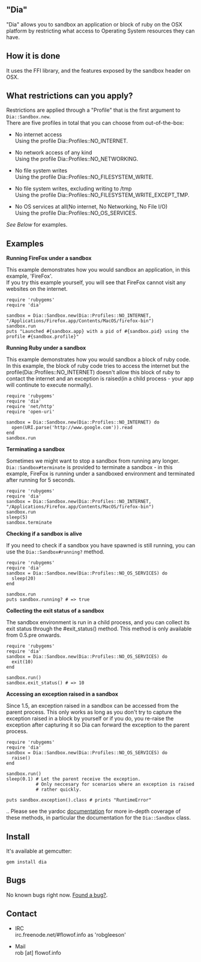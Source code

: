 ## "Dia"

"Dia" allows you to sandbox an application or block of ruby on the OSX platform by restricting what access to 
Operating System resources they can have.  

## How it is done
It uses the FFI library, and the features exposed by the sandbox header on OSX.

## What restrictions can you apply?  

Restrictions are applied through a "Profile" that is the first argument to `Dia::Sandbox.new`.  
There are five profiles in total that you can choose from out-of-the-box:

* No internet access  
  Using the profile Dia::Profiles::NO_INTERNET.

* No network access of any kind  
  Using the profile Dia::Profiles::NO_NETWORKING.

* No file system writes  
  Using the profile Dia::Profiles::NO_FILESYSTEM_WRITE.

* No file system writes, excluding writing to /tmp  
  Using the profile Dia::Profiles::NO_FILESYSTEM_WRITE_EXCEPT_TMP.
  
* No OS services at all(No internet, No Networking, No File I/O)  
  Using the profile Dia::Profiles::NO_OS_SERVICES.

_See Below_ for examples.

## Examples

**Running FireFox under a sandbox**

This example demonstrates how you would sandbox an application, in this example, 'FireFox'.  
If you try this example yourself, you will see that FireFox cannot visit any websites on the internet.

    require 'rubygems'
    require 'dia'

    sandbox = Dia::Sandbox.new(Dia::Profiles::NO_INTERNET, "/Applications/Firefox.app/Contents/MacOS/firefox-bin")
    sandbox.run
    puts "Launched #{sandbox.app} with a pid of #{sandbox.pid} using the profile #{sandbox.profile}"

**Running Ruby under a sandbox**

This example demonstrates how you would sandbox a block of ruby code.  
In this example, the block of ruby code tries to access the internet but the profile(Dia::Profiles::NO_INTERNET) doesn't 
allow this block of ruby to contact the internet and an exception is raised(in a child process - your app will continute to
execute normally).

    require 'rubygems'
    require 'dia'
    require 'net/http'
    require 'open-uri'
    
    sandbox = Dia::Sandbox.new(Dia::Profiles::NO_INTERNET) do
      open(URI.parse('http://www.google.com')).read
    end
    sandbox.run
    
**Terminating a sandbox**

Sometimes we might want to stop a sandbox from running any longer. `Dia::Sandbox#terminate` is provided to 
terminate a sandbox - in this example, FireFox is running under a sandboxed environment and terminated after 
running for 5 seconds.

    require 'rubygems'
    require 'dia'
    sandbox = Dia::Sandbox.new(Dia::Profiles::NO_INTERNET, "/Applications/Firefox.app/Contents/MacOS/firefox-bin")
    sandbox.run
    sleep(5)
    sandbox.terminate
    
**Checking if a sandbox is alive**

If you need to check if a sandbox you have spawned is still running, you can use the `Dia::Sandbox#running?` method.

    require 'rubygems'
    require 'dia'
    sandbox = Dia::Sandbox.new(Dia::Profiles::NO_OS_SERVICES) do
      sleep(20)
    end
    
    sandbox.run
    puts sandbox.running? # => true


**Collecting the exit status of a sandbox**  

The sandbox environment is run in a child process, and you can collect its 
exit status through the #exit_status() method. This method is only available
from 0.5.pre onwards.

    require 'rubygems'
    require 'dia'
    sandbox = Dia::Sandbox.new(Dia::Profiles::NO_OS_SERVICES) do
      exit(10)
    end

    sandbox.run()
    sandbox.exit_status() # => 10

**Accessing an exception raised in a sandbox**

Since 1.5, an exception raised in a sandbox can be accessed from the parent
process. This only works as long as you don't try to capture the exception
raised in a block by yourself or if you do, you re-raise the exception after 
capturing it so Dia can forward the exception to the parent process.

    require 'rubygems'
    require 'dia'
    sandbox = Dia::Sandbox.new(Dia::Profiles::NO_OS_SERVICES) do
      raise()
    end

    sandbox.run()
    sleep(0.1) # Let the parent receive the exception.
               # Only neccesary for scenarios where an exception is raised
               # rather quickly.

    puts sandbox.exception().class # prints "RuntimeError"

.. Please see the yardoc [documentation](http://yardoc.org/docs/robgleeson-Dia) for more in-depth coverage of these methods, 
in particular the documentation for the `Dia::Sandbox` class.

## Install

It's available at gemcutter: 

`gem install dia`

## Bugs

No known bugs right now. [Found a bug?](http://github.com/robgleeson/dia/issues).

## Contact

* IRC  
  irc.freenode.net/#flowof.info as 'robgleeson'

* Mail  
  rob [at] flowof.info

